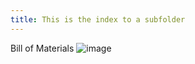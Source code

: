 ```yaml
---
title: This is the index to a subfolder
---
```


Bill of Materials
![image](https://github.com/user-attachments/assets/432c0b44-ed19-4ca5-b86f-da02f1755ce3)
